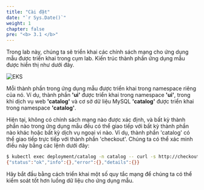 ```yaml
---
title: "Cài đặt"
date: "`r Sys.Date()`"
weight: 1
chapter: false
pre: "<b> 3.1 </b>"
---
```


Trong lab này, chúng ta sẽ triển khai các chính sách mạng cho ứng dụng mẫu được triển khai trong cụm lab. Kiến ​​trúc thành phần ứng dụng mẫu được hiển thị như dưới đây.

![EKS](/images/0004/00014.png?featherlight=false&width=60pc)

Mỗi thành phần trong ứng dụng mẫu được triển khai trong namespace riêng của nó. Ví dụ, thành phần **'ui'** được triển khai trong namespace **'ui'**, trong khi dịch vụ web **'catalog'** và cơ sở dữ liệu MySQL **'catalog'** được triển khai trong namespace **'catalog'**.

Hiện tại, không có chính sách mạng nào được xác định, và bất kỳ thành phần nào trong ứng dụng mẫu đều có thể giao tiếp với bất kỳ thành phần nào khác hoặc bất kỳ dịch vụ ngoại vi nào. Ví dụ, thành phần 'catalog' có thể giao tiếp trực tiếp với thành phần 'checkout'. Chúng ta có thể xác minh điều này bằng các lệnh dưới đây:

```bash
$ kubectl exec deployment/catalog -n catalog -- curl -s http://checkout.checkout/health
{"status":"ok","info":{},"error":{},"details":{}}
```

Hãy bắt đầu bằng cách triển khai một số quy tắc mạng để chúng ta có thể kiểm soát tốt hơn luồng dữ liệu cho ứng dụng mẫu.